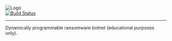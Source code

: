 ![Logo](http://mattnappo.com/crypt.png)
<br>
[![Build Status](https://travis-ci.com/mitsukomegumi/CryptPy.svg?branch=master)](https://travis-ci.com/mitsukomegumi/CryptPy)


<hr>

Dynamically programmable ransomware botnet (educational purposes only).
